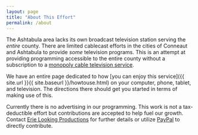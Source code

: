 ```yaml
---
layout: page
title: "About This Effort"
permalink: /about
---
```


The Ashtabula area lacks its own broadcast television station serving the *entire* county.  There are limited cablecast efforts in the cities of Conneaut and Ashtabula to provide *some* television programs.  This is an attempt at providing programming accessible to the entire county without a subscription to a [monopoly cable television service](https://simple.wikipedia.org/w/index.php?title=Cable_television&oldid=7493434).  

We have an entire page dedicated to how [you can enjoy this service]({{ site.url }}{{ site.baseurl }}/howtouse.html) on your computer, phone, tablet, and television.  The directions there should get you started in terms of making use of this.

Currently there is no advertising in our programming.  This work is not a tax-deductible effort but contributions are accepted to help fuel our growth.  Contact [Erie Looking Productions](https://erielookingproductions.info) for further details or utilize [PayPal](https://paypal.me/erielooking) to directly contribute.
